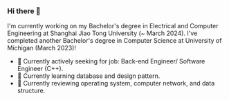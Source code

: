 ### Hi there 👋

I'm currently working on my Bachelor's degree in Electrical and Computer Engineering at Shanghai Jiao Tong University (~ March 2024). I've completed another Bachelor's degree in Computer Science at University of Michigan (March 2023)!

 - 🔭 Currently actively seeking for job: Back-end Engineer/ Software Engineer (C++).
 - 🌱 Currently learning database and design pattern.
 - 🤔 Currently reviewing operating system, computer network, and data structure.

<!--
**Benj-Qu/Benj-Qu** is a ✨ _special_ ✨ repository because its `README.md` (this file) appears on your GitHub profile.

Here are some ideas to get you started:

- 🔭 I’m currently working on ...
- 🌱 I’m currently learning ...
- 👯 I’m looking to collaborate on ...
- 🤔 I’m looking for help with ...
- 💬 Ask me about ...
- 📫 How to reach me: ...
- 😄 Pronouns: ...
- ⚡ Fun fact: ...
-->
